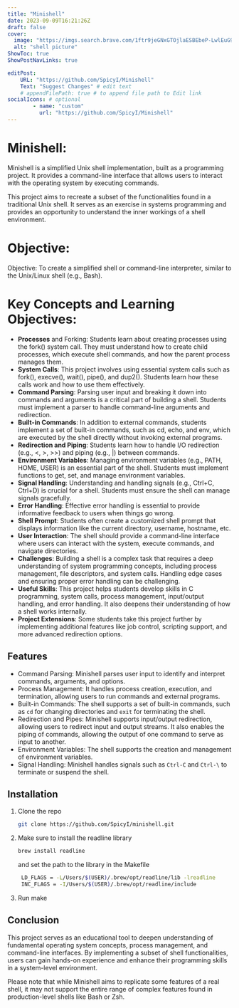 ```yaml
---
title: "Minishell"
date: 2023-09-09T16:21:26Z
draft: false
cover:
  image: "https://imgs.search.brave.com/1ftr9jeGNxGTOjlaESBEbeP-LwlEuG9V1KRVZ5pq4pU/rs:fit:860:0:0/g:ce/aHR0cHM6Ly93d3cu/Z2l0a3Jha2VuLmNv/bS93cC1jb250ZW50/L3VwbG9hZHMvMjAy/Mi8wMi9DTEktc3Rh/bmRzLWZvckhlcm8u/cG5n"
  alt: "shell picture"
ShowToc: true
ShowPostNavLinks: true

editPost:
    URL: "https://github.com/SpicyI/Minishell"
    Text: "Suggest Changes" # edit text
    # appendFilePath: true # to append file path to Edit link
socialIcons: # optional
        - name: "custom"
          url: "https://github.com/SpicyI/Minishell"
---
```


# Minishell:

Minishell is a simplified Unix shell implementation, built as a programming project. It provides a command-line interface that allows users to interact with the operating system by executing commands.

This project aims to recreate a subset of the functionalities found in a traditional Unix shell. It serves as an exercise in systems programming and provides an opportunity to understand the inner workings of a shell environment.


# Objective:

Objective: To create a simplified shell or command-line interpreter, similar to the Unix/Linux shell (e.g., Bash).

# Key Concepts and Learning Objectives:

- **Processes** and Forking: Students learn about creating processes using the fork() system call. They must understand how to create child processes, which execute shell commands, and how the parent process manages them.
- **System Calls**: This project involves using essential system calls such as fork(), execve(), wait(), pipe(), and dup2(). Students learn how these calls work and how to use them effectively.
- **Command Parsing**: Parsing user input and breaking it down into commands and arguments is a critical part of building a shell. Students must implement a parser to handle command-line arguments and redirection.
- **Built-in Commands**: In addition to external commands, students implement a set of built-in commands, such as cd, echo, and env, which are executed by the shell directly without invoking external programs.
- **Redirection and Piping**: Students learn how to handle I/O redirection (e.g., <, >, >>) and piping (e.g., |) between commands.
- **Environment Variables**: Managing environment variables (e.g., PATH, HOME, USER) is an essential part of the shell. Students must implement functions to get, set, and manage environment variables.
- **Signal Handling**: Understanding and handling signals (e.g., Ctrl+C, Ctrl+D) is crucial for a shell. Students must ensure the shell can manage signals gracefully.
- **Error Handling**: Effective error handling is essential to provide informative feedback to users when things go wrong.
- **Shell Prompt**: Students often create a customized shell prompt that displays information like the current directory, username, hostname, etc.
- **User Interaction**: The shell should provide a command-line interface where users can interact with the system, execute commands, and navigate directories.
- **Challenges**: Building a shell is a complex task that requires a deep understanding of system programming concepts, including process management, file descriptors, and system calls. Handling edge cases and ensuring proper error handling can be challenging.
- **Useful Skills**: This project helps students develop skills in C programming, system calls, process management, input/output handling, and error handling. It also deepens their understanding of how a shell works internally.
- **Project Extensions**: Some students take this project further by implementing additional features like job control, scripting support, and more advanced redirection options.


## Features

- Command Parsing: Minishell parses user input to identify and interpret commands, arguments, and options.
- Process Management: It handles process creation, execution, and termination, allowing users to run commands and external programs.
- Built-in Commands: The shell supports a set of built-in commands, such as `cd` for changing directories and `exit` for terminating the shell.
- Redirection and Pipes: Minishell supports input/output redirection, allowing users to redirect input and output streams. It also enables the piping of commands, allowing the output of one command to serve as input to another.
- Environment Variables: The shell supports the creation and management of environment variables.
- Signal Handling: Minishell handles signals such as `Ctrl-C` and `Ctrl-\` to terminate or suspend the shell.

## Installation

1. Clone the repo
   ```sh
   git clone https://github.com/SpicyI/minishell.git
    ```
2. Make sure to install the readline library
   ```sh
   brew install readline
   ```
   and set the path to the library in the Makefile
   ```sh
    LD_FLAGS = -L/Users/$(USER)/.brew/opt/readline/lib -lreadline
    INC_FLAGS = -I/Users/$(USER)/.brew/opt/readline/include
    ```
3. Run make


## Conclusion

This project serves as an educational tool to deepen understanding of fundamental operating system concepts, process management, and command-line interfaces. By implementing a subset of shell functionalities, users can gain hands-on experience and enhance their programming skills in a system-level environment.

Please note that while Minishell aims to replicate some features of a real shell, it may not support the entire range of complex features found in production-level shells like Bash or Zsh.
